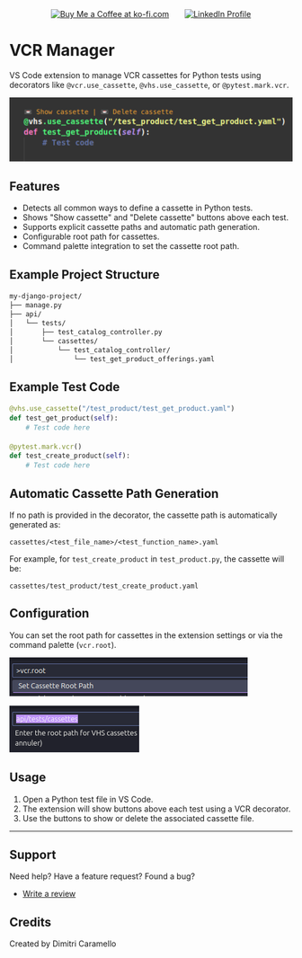 
<div align="center">
					<a href='https://ko-fi.com/caradim' target='_blank'><img height='72' style='border:0px;height:72px;' src='https://storage.ko-fi.com/cdn/kofi6.png?v=6' border='0' alt='Buy Me a Coffee at ko-fi.com' /></a>
					&nbsp;&nbsp;&nbsp;&nbsp;&nbsp;
					<a href='https://www.linkedin.com/in/dimitri-caramello/' target='_blank'><img height='72' style='border:0px;height:72px;' src='https://cdn-icons-png.flaticon.com/512/174/174857.png' border='0' alt='LinkedIn Profile' /></a>
</div>

# VCR Manager

VS Code extension to manage VCR cassettes for Python tests using decorators like `@vcr.use_cassette`, `@vhs.use_cassette`, or `@pytest.mark.vcr`.

![alt text](image_code_lens.png)

## Features

- Detects all common ways to define a cassette in Python tests.
- Shows "Show cassette" and "Delete cassette" buttons above each test.
- Supports explicit cassette paths and automatic path generation.
- Configurable root path for cassettes.
- Command palette integration to set the cassette root path.

## Example Project Structure

```plaintext
my-django-project/
├── manage.py
├── api/
│   └── tests/
│       ├── test_catalog_controller.py
│       └── cassettes/
│           └── test_catalog_controller/
│               └── test_get_product_offerings.yaml
```

## Example Test Code

```python
@vhs.use_cassette("/test_product/test_get_product.yaml")
def test_get_product(self):
	# Test code here

@pytest.mark.vcr()
def test_create_product(self):
	# Test code here
```

## Automatic Cassette Path Generation

If no path is provided in the decorator, the cassette path is automatically generated as:

```
cassettes/<test_file_name>/<test_function_name>.yaml
```

For example, for `test_create_product` in `test_product.py`, the cassette will be:

```
cassettes/test_product/test_create_product.yaml
```

## Configuration

You can set the root path for cassettes in the extension settings or via the command palette (`vcr.root`).

![alt text](image_vcr_root.png)

![alt text](image_root_path.png)

## Usage

1. Open a Python test file in VS Code.
2. The extension will show buttons above each test using a VCR decorator.
3. Use the buttons to show or delete the associated cassette file.

---

## Support

Need help? Have a feature request? Found a bug?
- [Write a review](https://marketplace.visualstudio.com/items?itemName=dcaramello.python-debug-test&ssr=false#review-details)


## Credits

Created by Dimitri Caramello